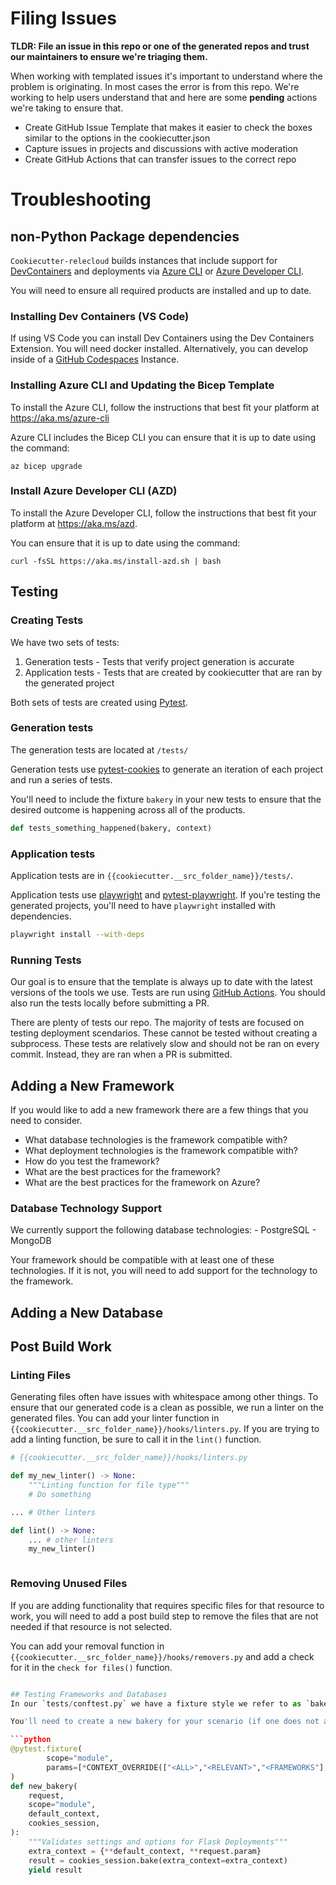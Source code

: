 # Filing Issues

**TLDR: File an issue in this repo or one of the generated repos and trust our maintainers to ensure we're triaging them.**

When working with templated issues it's important to understand where the problem is originating. In most cases the error is from this repo. We're working to help users understand that and here are some **pending** actions we're taking to ensure that.

- Create GitHub Issue Template that makes it easier to check the boxes similar to the options in the cookiecutter.json
- Capture issues in projects and discussions with active moderation
- Create GitHub Actions that can transfer issues to the correct repo

# Troubleshooting

## non-Python Package dependencies

`Cookiecutter-relecloud` builds instances that include support for [DevContainers](https://containers.dev) and deployments via [Azure CLI](https://aka.ms/azure-cli) or [Azure Developer CLI](https://aka.ms/azd).

You will need to ensure all required products are installed and up to date.

### Installing Dev Containers (VS Code)

If using VS Code you can install Dev Containers using the Dev Containers Extension. You will need docker installed. Alternatively, you can develop inside of a [GitHub Codespaces](https://github.com/features/codespaces) Instance.

### Installing Azure CLI and Updating the Bicep Template

To install the Azure CLI, follow the instructions that best fit your platform at <https://aka.ms/azure-cli>

Azure CLI includes the Bicep CLI you can ensure that it is up to date using the command:

```shell
az bicep upgrade
```

### Install Azure Developer CLI (AZD)

To install the Azure Developer CLI, follow the instructions that best fit your platform at <https://aka.ms/azd>.

You can ensure that it is up to date using the command:

```shell
curl -fsSL https://aka.ms/install-azd.sh | bash
```

## Testing

### Creating Tests

We have two sets of tests:

1. Generation tests - Tests that verify project generation is accurate
2. Application tests - Tests that are created by cookiecutter that are ran by the generated project

Both sets of tests are created using [Pytest](https://pytest.org).

### Generation tests

The generation tests are located at `/tests/`

Generation tests use [pytest-cookies](https://github.com/hackebrot/pytest-cookies) to generate an iteration of each project and run a series of tests.

You'll need to include the fixture `bakery` in your new tests to ensure that the desired outcome is happening across all of the products.

```python
def tests_something_happened(bakery, context)
```

### Application tests

Application tests are in `{{cookiecutter.__src_folder_name}}/tests/`.

Application tests use [playwright](https://playwright.dev/python/) and [pytest-playwright](https://github.com/microsoft/playwright-pytest). If you're testing the generated projects, you'll need to have `playwright` installed with dependencies.

```sh
playwright install --with-deps
```

### Running Tests

Our goal is to ensure that the template is always up to date with the latest versions of the tools we use. Tests are run using [GitHub Actions](https://github.com/kjaymiller/cookiecutter-relecloud/actions). You should also run the tests locally before submitting a PR.

There are plenty of tests our repo. The majority of tests are focused on testing deployment scendarios. These cannot be tested without creating a subprocess. These tests are relatively slow and should not be ran on every commit. Instead, they are ran when a PR is submitted.

## Adding a New Framework

If you would like to add a new framework there are a few things that you need to consider.

- What database technologies is the framework compatible with?
- What deployment technologies is the framework compatible with?
- How do you test the framework?
- What are the best practices for the framework?
- What are the best practices for the framework on Azure?

### Database Technology Support

We currently support the following database technologies:
    - PostgreSQL
    - MongoDB

Your framework should be compatible with at least one of these technologies. If it is not, you will need to add support for the technology to the framework.

## Adding a New Database

## Post Build Work

### Linting Files

Generating files often have issues with whitespace among other things. To ensure that our generated code is a clean as possible, we run a linter on the generated files. You can add your linter function in `{{cookiecutter.__src_folder_name}}/hooks/linters.py`. If you are trying to add a linting function, be sure to call it in the `lint()` function.

```python
# {{cookiecutter.__src_folder_name}}/hooks/linters.py

def my_new_linter() -> None:
    """Linting function for file type"""
    # Do something

... # Other linters

def lint() -> None:
    ... # other linters
    my_new_linter()
```

```python
```

### Removing Unused Files

If you are adding functionality that requires specific files for that resource to work, you will need to add a post build step to remove the files that are not needed if that resource is not selected.

You can add your removal function in `{{cookiecutter.__src_folder_name}}/hooks/removers.py` and add a check for it in the `check for files()` function.

```python

## Testing Frameworks and Databases
In our `tests/conftest.py` we have a fixture style we refer to as `bakery`. These session fixtures are used to generate a project and run tests against it.

You'll need to create a new bakery for your scenario (if one does not already exist). You can do this by adding a new fixture to the `conftest.py` file.

```python
@pytest.fixture(
        scope="module",
        params=[*CONTEXT_OVERRIDE(["<ALL>","<RELEVANT>","<FRAMEWORKS"], ["<ALL>","<RELEVANT>","<DATABASES>"])],
)
def new_bakery(
    request,
    scope="module",
    default_context,
    cookies_session,
):
    """Validates settings and options for Flask Deployments"""
    extra_context = {**default_context, **request.param}
    result = cookies_session.bake(extra_context=extra_context)
    yield result
